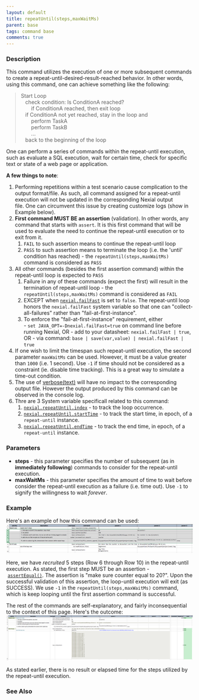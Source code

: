 ```yaml
---
layout: default
title: repeatUntil(steps,maxWaitMs)
parent: base
tags: command base
comments: true
---
```



### Description
This command utilizes the execution of one or more subsequent commands to create a repeat-until-desired-result-reached 
behavior. In other words, using this command, one can achieve something like the following:

> Start Loop<br/>
> &nbsp;&nbsp; check condition: Is ConditionA reached?<br/>
> &nbsp;&nbsp;&nbsp;&nbsp;&nbsp;&nbsp; if ConditionA reached, then exit loop<br/>
> &nbsp;&nbsp; if ConditionA not yet reached, stay in the loop and<br/>
> &nbsp;&nbsp;&nbsp;&nbsp;&nbsp;&nbsp; perform TaskA<br/>
> &nbsp;&nbsp;&nbsp;&nbsp;&nbsp;&nbsp; perform TaskB<br/>
> &nbsp;&nbsp;&nbsp;&nbsp;&nbsp;&nbsp; ...<br/>
> &nbsp;&nbsp; back to the beginning of the loop

One can perform a series of commands within the repeat-until execution, such as evaluate a SQL execution, wait for 
certain time, check for specific text or state of a web page or application.

**A few things to note**:
1. Performing repetitions within a test scenario cause complication to the output format/file. As such, all command 
   assigned for a repeat-until execution will not be updated in the corresponding Nexial output file. One can 
   circumvent this issue by creating customize logs (show in Example below).
2. **First command MUST BE an assertion** (validation). In other words, any command that starts with `assert`. It 
   is this first command that will be used to evaluate the need to continue the repeat-until execution or to exit 
   from it.
   1. `FAIL` to such assertion means to continue the repeat-until loop
   2. `PASS` to such assertion means to terminate the loop (i.e. the 'until' condition has reached) - the 
   `repeatUntil(steps,maxWaitMs)` command is considered as `PASS`
3. All other commands (besides the first assertion command) within the repeat-until loop is expected to `PASS`
   1. Failure in any of these commands (expect the first) will result in the termination of repeat-until loop - the 
   `repeatUntil(steps,maxWaitMs)` command is considered as `FAIL`
   2. EXCEPT when [`nexial.failFast`](../../systemvars/index.html#nexial.failFast) is set to `false`. The repeat-until 
   loop honors the `nexial.failFast` system variable so that one can "collect-all-failures" rather than 
   "fail-at-first-instance".
   3. To enforce the "fail-at-first-instance" requirement, either<br/>
      - `set JAVA_OPT=-Dnexial.failFast=true` on command line before running Nexial, OR 
      - add to your datasheet: `nexial.failFast | true`, OR
      - via command: `base | save(var,value) | nexial.failFast | true`
4. If one wish to limit the timespan such repeat-until execution, the second parameter `maxWaitMs` can be used. 
   However, it must be a value greater than `1000` (i.e. 1 second). Use `-1` if time should not be considered as a 
   constraint (ie. disable time tracking). This is a great way to simulate a time-out condition.
5. The use of [verbose(text)](verbose(text)) will have no impact to the corresponding output file. However the 
   output produced by this command can be observed in the console log.
6. Thre are 3 System variable specificall related to this command:<br/>
   1. [`nexial.repeatUntil.index`](../../systemvars/index#nexial.repeatUntil.index) - to track the loop occurrence.
   2. [`nexial.repeatUntil.startTime`](../../systemvars/index#nexial.repeatUntil.startTime) - to track the start time, 
      in epoch, of a `repeat-until` instance.
   3. [`nexial.repeatUntil.endTime`](../../systemvars/index#nexial.repeatUntil.endTime) - to track the end time, in 
      epoch, of a `repeat-until` instance.


### Parameters
- **steps** - this parameter specifies the number of subsequent (as in **immediately following**) commands to consider 
		for the repeat-until execution.
- **maxWaitMs** - this parameter specifies the amount of time to wait before consider the repeat-until execution as 
		a failure (i.e. time out). Use `-1` to signify the willingness to wait _forever_.


### Example
Here's an example of how this command can be used:<br/>
![script](image/repeatUntil_01.png)

Here, we have _recruited_ 5 steps (Row 6 through Row 10) in the repeat-until execution. As stated, the first step 
MUST be an assertion - [`assertEqual()`](assertEqual(expected,actual)). The assertion is "make sure counter 
equal to 20?". Upon the successful validation of this assertion, the loop-until execution will exit (as SUCCESS). 
We use `-1` in the `repeatUntil(steps,maxWaitMs)` command, which is keep looping until the first assertion command is 
successful.

The rest of the commands are self-explanatory, and fairly inconsequential to the context of this page. Here's the 
outcome:<br/>
![output](image/repeatUntil_02.png)

As stated earlier, there is no result or elapsed time for the steps utilized by the repeat-until execution.


### See Also
